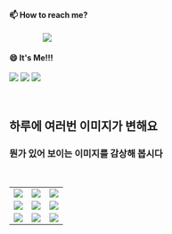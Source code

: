 #### 📫 How to reach me?
<a href="mailto:thquddnr123@gmail.com">
    <img 
        src="https://img.shields.io/badge/Gmail-d14836?style=flat-square&logo=Gmail&logoColor=white&link=mailto:thquddnr123@gmail.com"
        style="height : auto; margin-left : 60px; margin-right : 60px;"/>
</a>

#### 😄 It's Me!!!

<a href="https://cybecho.notion.site/SBU-s-Archives-854ccd3338c2456a867956f26143998a" target="_blank"><img src="https://img.shields.io/badge/Portfolio-303030?style=for-the-badge&logo=Notion&logoColor=white"/></a>
<a href="https://www.instagram.com/junk_warrior_vintage/" target="_blank"><img src="https://img.shields.io/badge/@junk_warrir_vintage-E4405F?style=for-the-badge&logo=Instagram&logoColor=white"/></a>
<a href="https://www.behance.net/thquddnr125654" target="_blank"><img src="https://img.shields.io/badge/Behance-1769FF?style=for-the-badge&logo=Behance&logoColor=white"/></a>

</br>

## 하루에 여러번 이미지가 변해요
### 뭔가 있어 보이는 이미지를 감상해 봅시다

<!--
마크업 바로보기 사이트
https://dillinger.io/ 
-->
 <br/> <table>
<tr>
<td><img src='https://www.random-art.org/img/large/416950.jpg'></td>
<td><img src='https://www.random-art.org/img/large/415902.jpg'></td>
<td><img src='https://www.random-art.org/img/large/416071.jpg'></td>
</tr>
<tr>
<td><img src='https://www.random-art.org/img/large/416733.jpg'></td>
<td><img src='https://www.random-art.org/img/large/417007.jpg'></td>
<td><img src='https://www.random-art.org/img/large/416570.jpg'></td>
</tr>
<tr>
<td><img src='https://www.random-art.org/img/large/415713.jpg'></td>
<td><img src='https://www.random-art.org/img/large/417194.jpg'></td>
<td><img src='https://www.random-art.org/img/large/416548.jpg'></td>
</tr>
</table>
